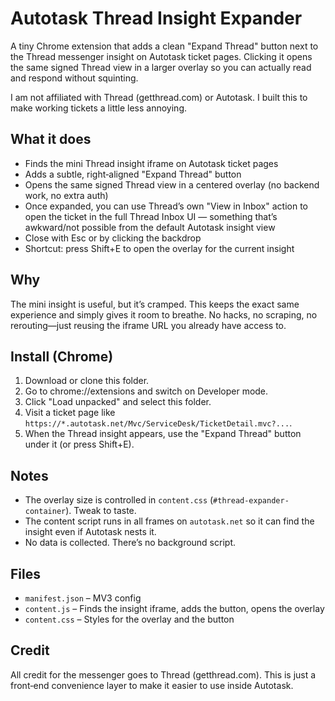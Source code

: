 # Autotask Thread Insight Expander

A tiny Chrome extension that adds a clean "Expand Thread" button next to the Thread messenger insight on Autotask ticket pages. Clicking it opens the same signed Thread view in a larger overlay so you can actually read and respond without squinting.

I am not affiliated with Thread (getthread.com) or Autotask. I built this to make working tickets a little less annoying.

## What it does
- Finds the mini Thread insight iframe on Autotask ticket pages
- Adds a subtle, right‑aligned "Expand Thread" button
- Opens the same signed Thread view in a centered overlay (no backend work, no extra auth)
- Once expanded, you can use Thread’s own "View in Inbox" action to open the ticket in the full Thread Inbox UI — something that’s awkward/not possible from the default Autotask insight view
- Close with Esc or by clicking the backdrop
- Shortcut: press Shift+E to open the overlay for the current insight

## Why
The mini insight is useful, but it’s cramped. This keeps the exact same experience and simply gives it room to breathe. No hacks, no scraping, no rerouting—just reusing the iframe URL you already have access to.

## Install (Chrome)
1) Download or clone this folder.
2) Go to chrome://extensions and switch on Developer mode.
3) Click "Load unpacked" and select this folder.
4) Visit a ticket page like `https://*.autotask.net/Mvc/ServiceDesk/TicketDetail.mvc?...`.
5) When the Thread insight appears, use the "Expand Thread" button under it (or press Shift+E).

## Notes
- The overlay size is controlled in `content.css` (`#thread-expander-container`). Tweak to taste.
- The content script runs in all frames on `autotask.net` so it can find the insight even if Autotask nests it.
- No data is collected. There’s no background script.

## Files
- `manifest.json` – MV3 config
- `content.js` – Finds the insight iframe, adds the button, opens the overlay
- `content.css` – Styles for the overlay and the button

## Credit
All credit for the messenger goes to Thread (getthread.com). This is just a front‑end convenience layer to make it easier to use inside Autotask.
